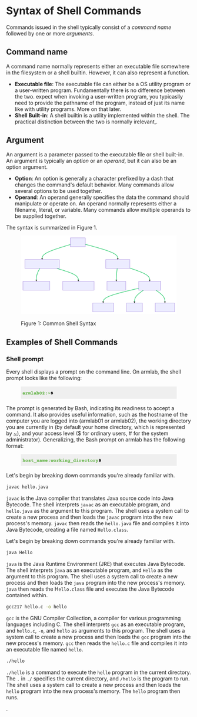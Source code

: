 # Syntax of Shell Commands

Commands issued in the shell typically consist of a _command name_ followed by one or more _arguments_.&#x20;

## **Command name**

A command name normally represents either an executable file somewhere in the filesystem or a shell builtin. However, it can also represent a function.&#x20;

* **Executable file**: The executable file can either be a OS utility program or a user-written program. Fundamentally there is no difference between the two. expect when invoking a user-written program, you typicaslly need to provide the pathname of the program, instead of just its name like with utility programs. More on that later.&#x20;
* **Shell Built-in**: A shell builtin is a utility implemented within the shell. The practical distinction between the two is normally irelevant,.

## **Argument**

An argument is a parameter passed to the executable file or shell built-in.  An argument is typically an _option_ or an _operand_, but it can also be an option argument.&#x20;

* **Option**: An option is generally a character prefixed by a dash that changes the command's default behavior. Many commands allow several options to be used together.&#x20;
* **Operand**: An operand generally specifies the data the command should manipulate or operate on. An operand normally represents either a filename, literal, or variable. Many commands allow multiple operands to be supplied together.&#x20;

The syntax is summarized in Figure 1.&#x20;

<figure><img src="../../.gitbook/assets/new tree.svg" alt="" width="450"><figcaption><p>Figure 1: Common Shell Syntax</p></figcaption></figure>



## Examples of Shell Commands&#x20;

###

###

### Shell prompt

Every shell displays a prompt on the command line. On armlab, the shell prompt looks like the following:

<figure><img src="../../.gitbook/assets/Screenshot 2023-04-25 at 3.08.46 PM.png" alt=""><figcaption></figcaption></figure>

The prompt is generated by Bash, indicating its readiness to accept a command. It also provides useful information, such as the hostname of the computer you are logged into (armlab01 or armlab02), the working directory you are currently in (by default your home directory, which is represented by [\~](../../bash/useful-command-line-features.md#tilde-expansion)), and your access level ($ for ordinary users, # for the system administrator). Generalizing, the Bash prompt on armlab has the following format:&#x20;

<figure><img src="../../.gitbook/assets/Screenshot 2023-04-25 at 3.08.28 PM.png" alt=""><figcaption></figcaption></figure>



Let's begin by breaking down commands you're already familiar with.&#x20;

```bash
javac hello.java
```

`javac` is the Java compiler that translates Java source code into Java Bytecode. The shell interprets `javac` as an executable program, and `hello.java` as the argument to this program. The shell uses a system call to create a new process and then loads the `javac` program into the new process's memory. `javac` then reads the `hello.java` file and compiles it into Java Bytecode, creating a file named `Hello.class`.

Let's begin by breaking down commands you're already familiar with.&#x20;

```bash
java Hello 
```

`java` is the Java Runtime Environment (JRE) that executes Java Bytecode. The shell interprets `java` as an executable program, and `Hello` as the argument to this program. The shell uses a system call to create a new process and then loads the `java` program into the new process's memory. `java` then reads the H`ello.class` file and executes the Java Bytecode contained within.

```bash
gcc217 hello.c -o hello
```

`gcc` is the GNU Compiler Collection, a compiler for various programming languages including C. The shell interprets `gcc` as an executable program, and `hello.c`, `-o`, and `hello` as arguments to this program. The shell uses a system call to create a new process and then loads the `gcc` program into the new process's memory. `gcc` then reads the `hello.c` file and compiles it into an executable file named `hello`.

```bash
./hello
```

`./hello` is a command to execute the `hello` program in the current directory. The `.` in `./` specifies the current directory, and `/hello` is the program to run. The shell uses a system call to create a new process and then loads the `hello` program into the new process's memory. The `hello` program then runs.

.
